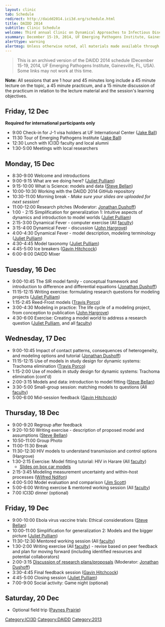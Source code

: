 ```yaml
---
layout: clinic
tab: Schedule
redirect: http://daidd2014.ici3d.org/schedule.html
title: DAIDD 2014
subtitle: Clinic Schedule
welcome: Third annual Clinic on Dynamical Approaches to Infectious Disease Data
xsummary: December 15-19, 2014, UF Emerging Pathogens Institute, Gainesville, FL, USA
alerttype: warning
alertmsg: Unless otherwise noted, all materials made available through this website and the DAIDD Dropbox are licensed through a <a rel="license" href="http://creativecommons.org/licenses/by/4.0/">CC-BY International License</a>. <a rel="license" href="../license.html">Click here for license details</a>.
---
```


> This is an archived version of the DAIDD 2014 schedule (December 15-19, 2014, UF Emerging Pathogens Institute, Gainesville, FL, USA). Some links may not work at this time.

**Note:** All sessions that are 1 hour and 45 minutes long include a 45 minute lecture on the topic, a 45 minute practicum, and a 15 minute discussion of the practicum in relation to the lecture material and the session's learning objectives.

Friday, 12 Dec
--------------
**Required for international participants only**

-   9:00 Check-in for J-1 visa holders at UF International Center ([Jake Ball]({{site.url}}/people/))
-   11:30 Tour of Emerging Pathogens Institute ([Jake Ball]({{site.url}}/people/))
-   12:30 Lunch with ICI3D faculty and local alumni
-   1:30-5:00 Meetings with local researchers

Monday, 15 Dec
--------------

-   8:30-9:00 Welcome and introductions
-   9:00-9:15 What are we doing here? ([Juliet Pulliam]({{site.url}}/people/))
-   9:15-10:00 What is Science: models and data ([Steve Bellan]({{site.url}}/people/))
-   10:00-10:30 Working with the DAIDD 2014 GitHub repository
-   10:30-11:00 Morning break - _Make sure your slides are uploaded for next session!_
-   11:00-12:00 Research pitches (Moderator: [Jonathan Dushoff]({{site.url}}/people/))
-   1:00 - 2:15 Simplification for generalization 1: Intuitive aspects of dynamics and introduction to model worlds ([Juliet Pulliam]({{site.url}}/people/))
-   2:15-3:00 Dynamical Fever - computer exercise (All [faculty]({{site.url}}/people))
-   3:15-4:00 Dynamical Fever - discussion ([John Hargrove]({{site.url}}/people/))
-   4:00-4:30 Dynamical Fever - model description, modeling terminology ([Juliet Pulliam]({{site.url}}/people/))
-   4:30-4:45 Model taxonomy ([Juliet Pulliam]({{site.url}}/people/))
-   4:45-5:00 Ice breakers ([Gavin Hitchcock]({{site.url}}/people/))
-   6:00-8:00 DAIDD Mixer

Tuesday, 16 Dec
---------------

-   9:00-10:45 The SIR model family - conceptual framework and introduction to difference and differential equations ([Jonathan Dushoff]({{site.url}}/people/))
-   11:15-12:15 Writing exercise: formulating research questions for modeling projects ([Juliet Pulliam]({{site.url}}/people/))
-   1:15-2:45 Reed-Frost models ([Travis Porco]({{site.url}}/people/))
-   3:00-4:30 Modeling in practice: The life cycle of a modeling project, from conception to publication ([John Hargrove]({{site.url}}/people/))
-   4:30-6:00 Exercise: Creating a model world to address a research question ([Juliet Pulliam]({{site.url}}/people/), and all [faculty]({{site.url}}/people/))

Wednesday, 17 Dec
-----------------

-   9:00-10:45 Impact of contact patterns, consequences of heterogeneity, and modeling options and tutorial ([Jonathan Dushoff]({{site.url}}/people/))
-   11:15-12:15 Use of models in study design for dynamic systems: Trachoma elimination ([Travis Porco]({{site.url}}/people/))
-   1:15-2:00 Use of models in study design for dynamic systems: Trachoma elimination (cont'd)
-   2:00-3:15 Models and data: introduction to model fitting ([Steve Bellan]({{site.url}}/people/))
-   3:30-5:00 Small-group session: matching models to questions (All [faculty]({{site.url}}/people))
-   5:00-6:00 Mid-session feedback ([Gavin Hitchcock]({{site.url}}/people/))

Thursday, 18 Dec
----------------

-   9:00-9:20 Regroup after feedback
-   9:20-10:50 Writing exercise - description of proposed model and assumptions ([Steve Bellan]({{site.url}}/people/))
-   10:50-11:00 Group Photo
-   11:00-11:30 Break
-   11:30-12:30 HIV models to understand transmission and control options (Hargrove)
-   1:30-2:15 Exercise: Model fitting tutorial: HIV in Harare (All [faculty]({{site.url}}/people))
    -   [Slides on box car models](http://lalashan.mcmaster.ca/theobio/mmed/images/2/25/Distributed_Delay.pdf)
-   2:15-3:45 Modeling measurement uncertainty and within-host processes ([Wilfred Ndifon]({{site.url}}/people/))
-   4:00-5:00 Model evaluation and comparison ([Jim Scott]({{site.url}}/people/))
-   5:00-6:00 Writing exercise & mentored working session (All [faculty]({{site.url}}/people))
-   7:00 ICI3D dinner (optional)

Friday, 19 Dec
--------------

-   9:00-10:00 Ebola virus vaccine trials: Ethical considerations ([Steve Bellan]({{site.url}}/people/))
-   10:00-11:00 Simplification for generalization 2: Models and the bigger picture ([Juliet Pulliam]({{site.url}}/people/))
-   11:30-12:30 Mentored working session (All [faculty]({{site.url}}/people))
-   1:30-2:00 Writing exercise (All [faculty]({{site.url}}/people)) - revise based on peer feedback and plan for moving forward (including identified resources and potential collaborators)
-   2:00-3:15 [Discussion of research plans/proposals](http://lalashan.mcmaster.ca/theobio/MMEDclinic/index.php/DAIDD_2013_participants) (Moderator: [Jonathan Dushoff]({{site.url}}/people/))
-   3:30-4:45 Final feedback session ([Gavin Hitchcock]({{site.url}}/people/))
-   4:45-5:00 Closing session ([Juliet Pulliam]({{site.url}}/people/))
-   7:00-9:00 Social activity: Game night (optional)

Saturday, 20 Dec
----------------

- Optional field trip ([Paynes Prairie](http://en.wikipedia.org/wiki/Paynes_Prairie_Preserve_State_Park))

<Category:ICI3D> <Category:DAIDD> <Category:2013>
